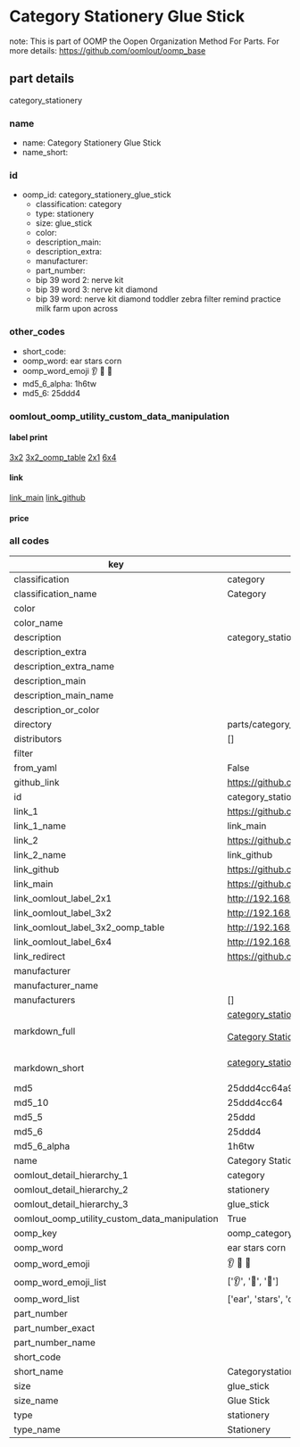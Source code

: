 # Category Stationery Glue Stick  

note: This is part of OOMP the Oopen Organization Method For Parts. For more details: https://github.com/oomlout/oomp_base

##  part details
  



category_stationery



### name
* name: Category Stationery Glue Stick
* name_short: 
### id
* oomp_id: category_stationery_glue_stick
  * classification: category
  * type: stationery
  * size: glue_stick
  * color: 
  * description_main: 
  * description_extra: 
  * manufacturer: 
  * part_number: 
  * bip 39 word 2: nerve kit
  * bip 39 word 3: nerve kit diamond
  * bip 39 word: nerve kit diamond toddler zebra filter remind practice milk farm upon across

### other_codes
* short_code: 
* oomp_word: ear stars corn
* oomp_word_emoji :ear: :stars: :corn:
* md5_6_alpha: 1h6tw
* md5_6: 25ddd4






### oomlout_oomp_utility_custom_data_manipulation
#### label print
[3x2](http://192.168.1.245:1112/?label=oomp%201h6tw)
[3x2_oomp_table](http://192.168.1.108:1112/?label=oomp%201h6tw)
[2x1](http://192.168.1.242:1112/?label=oomp%201h6tw)
[6x4](http://192.168.1.55:1112/?label=oomp%201h6tw)    

#### link

[link_main](https://github.com/oomlout/oomlout_oomp_version_1_messy/tree/main/parts/category_stationery_glue_stick) [link_github](https://github.com/oomlout/oomlout_oomp_version_1_messy/tree/main/parts/category_stationery_glue_stick)                             

#### price







### all codes 
| key | value |  
| --- | --- |  
| classification | category |  
| classification_name | Category |  
| color |  |  
| color_name |  |  
| description | category_stationery |  
| description_extra |  |  
| description_extra_name |  |  
| description_main |  |  
| description_main_name |  |  
| description_or_color |   |  
| directory | parts/category_stationery_glue_stick |  
| distributors | [] |  
| filter |  |  
| from_yaml | False |  
| github_link | https://github.com/oomlout/oomlout_oomp_part_src/tree/main/parts/category_stationery_glue_stick |  
| id | category_stationery_glue_stick |  
| link_1 | https://github.com/oomlout/oomlout_oomp_version_1_messy/tree/main/parts/category_stationery_glue_stick |  
| link_1_name | link_main |  
| link_2 | https://github.com/oomlout/oomlout_oomp_version_1_messy/tree/main/parts/category_stationery_glue_stick |  
| link_2_name | link_github |  
| link_github | https://github.com/oomlout/oomlout_oomp_version_1_messy/tree/main/parts/category_stationery_glue_stick |  
| link_main | https://github.com/oomlout/oomlout_oomp_version_1_messy/tree/main/parts/category_stationery_glue_stick |  
| link_oomlout_label_2x1 | http://192.168.1.242:1112/?label=oomp%201h6tw |  
| link_oomlout_label_3x2 | http://192.168.1.245:1112/?label=oomp%201h6tw |  
| link_oomlout_label_3x2_oomp_table | http://192.168.1.108:1112/?label=oomp%201h6tw |  
| link_oomlout_label_6x4 | http://192.168.1.55:1112/?label=oomp%201h6tw |  
| link_redirect | https://github.com/oomlout/oomlout_oomp_version_1_messy/tree/main/parts/category_stationery_glue_stick |  
| manufacturer |  |  
| manufacturer_name |  |  
| manufacturers | [] |  
| markdown_full | [category_stationery_glue_stick](none)<br>[](none)<br>[Category Stationery Glue Stick](none)<br><br> |  
| markdown_short | [category_stationery_glue_stick](none)<br><br> |  
| md5 | 25ddd4cc64a976b959ffce367a5ebca3 |  
| md5_10 | 25ddd4cc64 |  
| md5_5 | 25ddd |  
| md5_6 | 25ddd4 |  
| md5_6_alpha | 1h6tw |  
| name | Category Stationery Glue Stick |  
| oomlout_detail_hierarchy_1 | category |  
| oomlout_detail_hierarchy_2 | stationery |  
| oomlout_detail_hierarchy_3 | glue_stick |  
| oomlout_oomp_utility_custom_data_manipulation | True |  
| oomp_key | oomp_category_stationery_glue_stick |  
| oomp_word | ear stars corn |  
| oomp_word_emoji | :ear: :stars: :corn: |  
| oomp_word_emoji_list | [':ear:', ':stars:', ':corn:'] |  
| oomp_word_list | ['ear', 'stars', 'corn'] |  
| part_number |  |  
| part_number_exact |  |  
| part_number_name |  |  
| short_code |  |  
| short_name | Categorystationery |  
| size | glue_stick |  
| size_name | Glue Stick |  
| type | stationery |  
| type_name | Stationery |  
